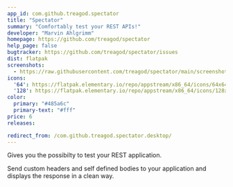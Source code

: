 ```yaml
---
app_id: com.github.treagod.spectator
title: "Spectator"
summary: "Comfortably test your REST APIs!"
developer: "Marvin Ahlgrimm"
homepage: https://github.com/treagod/spectator
help_page: false
bugtracker: https://github.com/treagod/spectator/issues
dist: flatpak
screenshots:
  - https://raw.githubusercontent.com/treagod/spectator/main/screenshots/screenshot1.png
icons:
  '64': https://flatpak.elementary.io/repo/appstream/x86_64/icons/64x64/com.github.treagod.spectator.png
  '128': https://flatpak.elementary.io/repo/appstream/x86_64/icons/128x128/com.github.treagod.spectator.png
color:
  primary: "#485a6c"
  primary-text: "#fff"
price: 6
releases:

redirect_from: /com.github.treagod.spectator.desktop/
---
```


<p>Gives you the possibilty to test your REST application.</p>
<p>Send custom headers and self defined bodies to your application and displays the response in a clean way.</p>